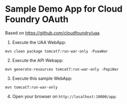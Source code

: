 Sample Demo App for Cloud Foundry OAuth
==============

Based on https://github.com/cloudfoundry/uaa

1. Execute the UAA WebApp:
```
mvn clean package tomcat7:run-war-only -PuaaWar
```

2. Execute the API Webapp:
```
mvn generate-resources tomcat7:run-war-only -PapiWar
```

3. Execute this sample WebApp:
```
mvn tomcat7:run-war-only
```

4. Open your browser on `http://localhost:10000/app`.

